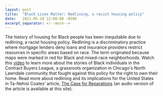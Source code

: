 ```yaml
---
layout: post
title:  "Black Lives Matter: Redlining, a racist housing policy"
date:   2021-05-28 12:00:00 -0500
excerpt_separator: <!--more-->
---
```

The history of housing for Black people has been inequitable due to redlining, a racist housing policy. Redlining is a discriminatory practice where mortgage lenders deny loans and insurance providers restrict resources in specific areas based on race. The term originated because maps were marked in red for Black and mixed-race neighborhoods. Watch this [video][video] to learn more about the stories of Black individuals in the Contract Buyers League, a grassroots organization in Chicago's North Lawndale community that fought against this policy for the right to own their home. Read more about redlining and its implications for the United States in Ta-Nehisi Coates’ article, [The Case for Reparations][reparations] (an audio version of the article is available at this site).

[video]: https://r20.rs6.net/tn.jsp?f=001qoQRYgTbEdv0614HQulgtfjHwsX_SQ-oi8s0i6KP3XnH0O9BAQ5qvUQ0mPGRvHyDBiQQV5TKhjNVewnCDw1w6eLz4_7-rTDIWe5xkIut7akmbz9QFBPwZhjwFQs10NfOzBGeVuwxoHdm4HREKskvLAebyvNUBI6zL2jka0SCvb4M5OJiKcNI1IwEOSBxiKIk02Z-c4PKiDM=&c=XX8VFhcshPjSTZlNCfYJRQRlkFOLVXMf8VExxpKIn31pZYxma6kZ-A==&ch=dj6EiF8dH7Nx2_Af6KYrF2kEJ4-whfDfANPZgY5ybws8GZcBo8wy4g==
[reparations]: https://r20.rs6.net/tn.jsp?f=001qoQRYgTbEdv0614HQulgtfjHwsX_SQ-oi8s0i6KP3XnH0O9BAQ5qvUQ0mPGRvHyDmwMaMD5ZLpRRiq1ayldmrzDeWzz4q-UABjXhDIjayFqoQMEgPftvlT48wt_ZbAo_xItYjzpuSjmuHFEu4IV656zcp5CzJPao9XgaqR-sHt-AQ21k0A5qdgU9EPfEPwJlAjCRP37JpyZsxz-Qw73Jxn_WmoG7J5f0mmULgYGoqWJvv_MtAaIpwg==&c=XX8VFhcshPjSTZlNCfYJRQRlkFOLVXMf8VExxpKIn31pZYxma6kZ-A==&ch=dj6EiF8dH7Nx2_Af6KYrF2kEJ4-whfDfANPZgY5ybws8GZcBo8wy4g==